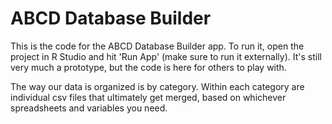 # ABCD Database Builder
This is the code for the ABCD Database Builder app. To run it, open the project in R Studio and hit 'Run App' (make sure to run it externally).
It's still very much a prototype, but the code is here for others to play with.

The way our data is organized is by category. Within each category are individual csv files that ultimately get merged, based on whichever spreadsheets and variables you need.
